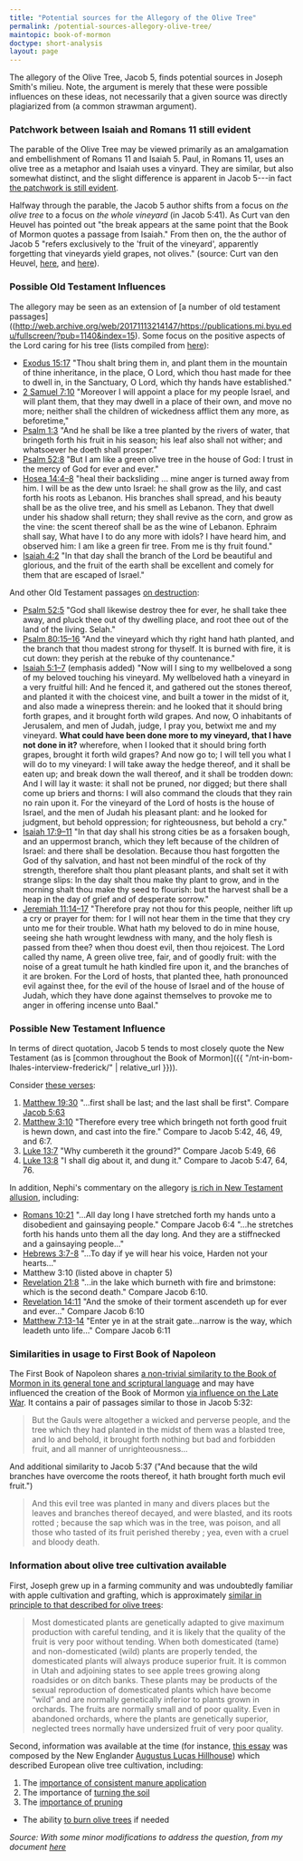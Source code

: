 ```yaml
---
title: "Potential sources for the Allegory of the Olive Tree"
permalink: /potential-sources-allegory-olive-tree/
maintopic: book-of-mormon
doctype: short-analysis
layout: page
---
```


The allegory of the Olive Tree, Jacob 5, finds potential sources in Joseph Smith's milieu.  Note, the argument is merely that these were possible influences on these ideas, not necessarily that a given source was directly plagiarized from (a common strawman argument).

### Patchwork between Isaiah and Romans 11 still evident

The parable of the Olive Tree may be viewed primarily as an amalgamation and embellishment of Romans 11 and Isaiah 5.  Paul, in Romans 11, uses an olive tree as a metaphor and Isaiah uses a vinyard.  They are similar, but also somewhat distinct, and the slight difference is apparent in Jacob 5---in fact [the patchwork is still evident](https://exploringmormonism.com/jacob-5-why-vinyards-and-olives/).

Halfway through the parable, the Jacob 5 author shifts from a focus on *the olive tree* to a focus on *the whole vineyard* (in Jacob 5:41).  As Curt van den Heuvel has pointed out "the break appears at the same point that the Book of Mormon quotes a passage from Isaiah."  From then on, the the author of Jacob 5 "refers exclusively to the 'fruit of the vineyard', apparently forgetting that vineyards yield grapes, not olives." (source: Curt van den Heuvel, [here](http://mormonthink.com/book-of-mormon-problems.htm#Bible), and [here](https://exploringmormonism.com/jacob-5-why-vinyards-and-olives/)).

### Possible Old Testament Influences

The allegory may be seen as an extension of [a number of old testament passages]((http://web.archive.org/web/20171113214147/https://publications.mi.byu.edu/fullscreen/?pub=1140&index=15).  Some focus on the positive aspects of the Lord caring for his tree (lists compiled from [here](https://knowhy.bookofmormoncentral.org/content/is-anything-known-of-the-prophet-zenos-outside-of-the-book-of-mormon)):

* [Exodus 15:17](https://www.biblegateway.com/passage/?search=Exodus+15%3A17&version=KJV) "Thou shalt bring them in, and plant them in the mountain of thine inheritance, in the place, O Lord, which thou hast made for thee to dwell in, in the Sanctuary, O Lord, which thy hands have established."
* [2 Samuel 7:10](https://www.biblegateway.com/passage/?search=2+Samuel+7%3A10&version=KJV) "Moreover I will appoint a place for my people Israel, and will plant them, that they may dwell in a place of their own, and move no more; neither shall the children of wickedness afflict them any more, as beforetime,"
* [Psalm 1:3](https://www.biblegateway.com/passage/?search=psalms+1%3A3&version=KJV) "And he shall be like a tree planted by the rivers of water, that bringeth forth his fruit in his season; his leaf also shall not wither; and whatsoever he doeth shall prosper."
* [Psalm 52:8](https://www.biblegateway.com/passage/?search=psalms+52%3A8&version=KJV) "But I am like a green olive tree in the house of God: I trust in the mercy of God for ever and ever."
* [Hosea 14:4–8]() "heal their backsliding ... mine anger is turned away from him. I will be as the dew unto Israel: he shall grow as the lily, and cast forth his roots as Lebanon.  His branches shall spread, and his beauty shall be as the olive tree, and his smell as Lebanon.  They that dwell under his shadow shall return; they shall revive as the corn, and grow as the vine: the scent thereof shall be as the wine of Lebanon.  Ephraim shall say, What have I to do any more with idols? I have heard him, and observed him: I am like a green fir tree. From me is thy fruit found."
* [Isaiah 4:2](https://www.biblegateway.com/passage/?search=isaiah+4%3A2&version=KJV) "In that day shall the branch of the Lord be beautiful and glorious, and the fruit of the earth shall be excellent and comely for them that are escaped of Israel."

And other Old Testament passages [on destruction](http://web.archive.org/web/20171113214147/https://publications.mi.byu.edu/fullscreen/?pub=1140&index=15):

* [Psalm 52:5](https://www.biblegateway.com/passage/?search=psalm+52%3A5&version=KJV) "God shall likewise destroy thee for ever, he shall take thee away, and pluck thee out of thy dwelling place, and root thee out of the land of the living. Selah."
* [Psalm 80:15–16](https://www.biblegateway.com/passage/?search=psalm+80%3A15-16&version=KJV) "And the vineyard which thy right hand hath planted, and the branch that thou madest strong for thyself.  It is burned with fire, it is cut down: they perish at the rebuke of thy countenance." 
* [Isaiah 5:1–7](https://www.biblegateway.com/passage/?search=isaiah+5%3A1-7&version=KJV) (emphasis added) "Now will I sing to my wellbeloved a song of my beloved touching his vineyard. My wellbeloved hath a vineyard in a very fruitful hill: And he fenced it, and gathered out the stones thereof, and planted it with the choicest vine, and built a tower in the midst of it, and also made a winepress therein: and he looked that it should bring forth grapes, and it brought forth wild grapes.  And now, O inhabitants of Jerusalem, and men of Judah, judge, I pray you, betwixt me and my vineyard.  **What could have been done more to my vineyard, that I have not done in it?** wherefore, when I looked that it should bring forth grapes, brought it forth wild grapes?  And now go to; I will tell you what I will do to my vineyard: I will take away the hedge thereof, and it shall be eaten up; and break down the wall thereof, and it shall be trodden down: And I will lay it waste: it shall not be pruned, nor digged; but there shall come up briers and thorns: I will also command the clouds that they rain no rain upon it.  For the vineyard of the Lord of hosts is the house of Israel, and the men of Judah his pleasant plant: and he looked for judgment, but behold oppression; for righteousness, but behold a cry."
* [Isaiah 17:9–11](https://www.biblegateway.com/passage/?search=isaiah+17%3A9-11&version=KJV) "In that day shall his strong cities be as a forsaken bough, and an uppermost branch, which they left because of the children of Israel: and there shall be desolation. Because thou hast forgotten the God of thy salvation, and hast not been mindful of the rock of thy strength, therefore shalt thou plant pleasant plants, and shalt set it with strange slips: In the day shalt thou make thy plant to grow, and in the morning shalt thou make thy seed to flourish: but the harvest shall be a heap in the day of grief and of desperate sorrow."
* [Jeremiah 11:14–17](https://www.biblegateway.com/passage/?search=jeremiah+11%3A14-17&version=KJV) "Therefore pray not thou for this people, neither lift up a cry or prayer for them: for I will not hear them in the time that they cry unto me for their trouble. What hath my beloved to do in mine house, seeing she hath wrought lewdness with many, and the holy flesh is passed from thee? when thou doest evil, then thou rejoicest. The Lord called thy name, A green olive tree, fair, and of goodly fruit: with the noise of a great tumult he hath kindled fire upon it, and the branches of it are broken. For the Lord of hosts, that planted thee, hath pronounced evil against thee, for the evil of the house of Israel and of the house of Judah, which they have done against themselves to provoke me to anger in offering incense unto Baal."

### Possible New Testament Influence

In terms of direct quotation, Jacob 5 tends to most closely quote the New Testament (as is [common throughout the Book of Mormon]({{ "/nt-in-bom-lhales-interview-frederick/" | relative_url }})).

Consider [these verses](https://www.bookofmormonorigins.com/content/jacob/chapter_05.html):

1. [Matthew 19:30](https://www.biblegateway.com/passage/?search=Matthew+19%3A30&version=KJV) "...first shall be last; and the last shall be first". Compare [Jacob 5:63](https://www.lds.org/languages/eng/content/scriptures/bofm/jacob/5.63)
1. [Matthew 3:10](https://www.biblegateway.com/passage/?search=Matthew+3%3A10&version=KJV) "Therefore every tree which bringeth not forth good fruit is hewn down, and cast into the fire." Compare to Jacob 5:42, 46, 49, and 6:7.
1. [Luke 13:7](https://www.biblegateway.com/passage/?search=Luke+13%3A7&version=KJV) "Why cumbereth it the ground?" Compare Jacob 5:49, 66
1. [Luke 13:8](https://www.biblegateway.com/passage/?search=Luke+13%3A8&version=KJV) "I shall dig about it, and dung it." Compare to Jacob 5:47, 64, 76.

In addition, Nephi's commentary on the allegory [is rich in New Testament allusion](https://www.bookofmormonorigins.com/content/jacob/chapter_06.html), including:

* [Romans 10:21](https://www.biblegateway.com/passage/?search=Romans+10%3A21&version=KJV) "…All day long I have stretched forth my hands unto a disobedient and gainsaying people." Compare Jacob 6:4 "...he stretches forth his hands unto them all the day long. And they are a stiffnecked and a gainsaying people..."
* [Hebrews 3:7-8](https://www.biblegateway.com/passage/?search=Hebrews+3%3A7-8&version=KJV) "…To day if ye will hear his voice, Harden not your hearts…"
* Matthew 3:10 (listed above in chapter 5)
* [Revelation 21:8](https://www.biblegateway.com/passage/?search=Revelation+21%3A8&version=KJV) "...in the lake which burneth with fire and brimstone: which is the second death." Compare Jacob 6:10.
* [Revelation 14:11](https://www.biblegateway.com/passage/?search=Revelation+14%3A11&version=KJV) "And the smoke of their torment ascendeth up for ever and ever…" Compare Jacob 6:10
* [Matthew 7:13-14](https://www.biblegateway.com/passage/?search=matthew+7%3A13-14&version=KJV) "Enter ye in at the strait gate...narrow is the way, which leadeth unto life…" Compare Jacob 6:11

### Similarities in usage to First Book of Napoleon

The First Book of Napoleon shares [a non-trivial similarity to the Book of Mormon in its general tone and scriptural language](https://archive.org/stream/firstbooknapole00gruagoog#page/n17) and may have influenced the creation of the Book of Mormon [via influence on the Late War](http://web.archive.org/web/20220626074955/http://www.withoutend.org/literary-influences/).  It contains a pair of passages similar to those in Jacob 5:32:

> But the Gauls were altogether a wicked and perverse people, and the tree which they had planted in the midst of them was a blasted tree, and lo and behold, it brought forth nothing but bad and forbidden fruit, and all manner of unrighteousness…

And additional similarity to Jacob 5:37 ("And because that the wild branches have overcome the roots thereof, it hath brought forth much evil fruit.")

> And this evil tree was planted in many and divers places but the leaves and branches thereof decayed, and were blasted, and its roots rotted ; because the sap which was in the tree, was poison, and all those who tasted of its fruit perished thereby ; yea, even with a cruel and bloody death.

### Information about olive tree cultivation available

First, Joseph grew up in a farming community and was undoubtedly familiar with apple cultivation and grafting, which is approximately [similar in principle to that described for olive trees](https://rsc.byu.edu/archived/book-mormon-jacob-through-words-mormon-learn-joy/botanical-comparisons-allegory-olive-tree):

> Most domesticated plants are genetically adapted to give maximum production with careful tending, and it is likely that the quality of the fruit is very poor without tending. When both domesticated (tame) and non-domesticated (wild) plants are properly tended, the domesticated plants will always produce superior fruit. It is common in Utah and adjoining states to see apple trees growing along roadsides or on ditch banks. These plants may be products of the sexual reproduction of domesticated plants which have become “wild” and are normally genetically inferior to plants grown in orchards. The fruits are normally small and of poor quality. Even in abandoned orchards, where the plants are genetically superior, neglected trees normally have undersized fruit of very poor quality.

Second, information was available at the time (for instance, [this essay](https://books.google.com/books?id=txoLAAAAIAAJ&source=gbs_navlinks_s) was composed by the New Englander [Augustus Lucas Hillhouse](https://hymnary.org/person/Hillhouse_AL)) which described European olive tree cultivation, including:

1. The [importance of consistent manure application](https://books.google.com/books?id=txoLAAAAIAAJ&printsec=frontcover&source=gbs_ge_summary_r&cad=0#v=onepage&q=manure&f=false)
2. The importance of [turning the soil](https://books.google.com/books?id=txoLAAAAIAAJ&pg=PA1&dq=%22olive+tree%22&hl=en&sa=X&ved=0ahUKEwi6z4be3q7dAhWRyVMKHa6FBmsQ6AEIMzAC#v=onepage&q=%22turn%20the%20soil%22&f=false)
3. The [importance of pruning](https://books.google.com/books?id=txoLAAAAIAAJ&pg=PA1&dq=%22olive+tree%22&hl=en&sa=X&ved=0ahUKEwi6z4be3q7dAhWRyVMKHa6FBmsQ6AEIMzAC#v=snippet&q=pruning&f=false)
* The ability [to burn olive trees](https://books.google.com/books?id=txoLAAAAIAAJ&printsec=frontcover&source=gbs_ge_summary_r&cad=0#v=onepage&q=%22burns%20as%20well%20before%20as%20after%20it%20is%20dried%22&f=false) if needed

_Source: With some minor modifications to address the question, from my document [here](https://faenrandir.github.io/a_careful_examination/potential-sources-allegory-olive-tree/)_
